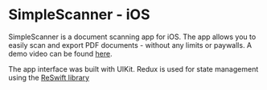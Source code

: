 # SimpleScanner - iOS

SimpleScanner is a document scanning app for iOS. The app allows you to easily scan and export PDF documents - without any limits or paywalls. A demo video can be found [here](https://www.youtube.com/watch?v=DomLhZjOcXU). 

The app interface was built with UIKit. Redux is used for state management using the [ReSwift library](https://github.com/ReSwift/ReSwift)
